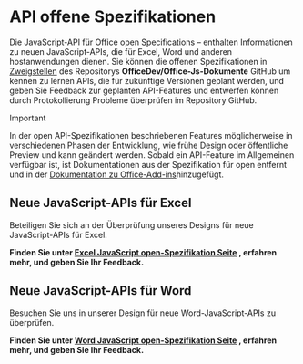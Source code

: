 # <a name="api-open-specifications"></a>API offene Spezifikationen

Die JavaScript-API für Office open Specifications – enthalten Informationen zu neuen JavaScript-APIs, die für Excel, Word und anderen hostanwendungen dienen. Sie können die offenen Spezifikationen in [Zweigstellen](https://github.com/OfficeDev/office-js-docs/branches/all) des Repositorys **OfficeDev/Office-Js-Dokumente** GitHub um kennen zu lernen APIs, die für zukünftige Versionen geplant werden, und geben Sie Feedback zur geplanten API-Features und entwerfen können durch Protokollierung Probleme überprüfen im Repository GitHub.

> [!IMPORTANT]
> In der open API-Spezifikationen beschriebenen Features möglicherweise in verschiedenen Phasen der Entwicklung, wie frühe Design oder öffentliche Preview und kann geändert werden. Sobald ein API-Feature im Allgemeinen verfügbar ist, ist Dokumentationen aus der Spezifikation für open entfernt und in der [Dokumentation zu Office-Add-ins](https://docs.microsoft.com/office/dev/add-ins/)hinzugefügt. 

## <a name="new-excel-javascript-apis"></a>Neue JavaScript-APIs für Excel

Beteiligen Sie sich an der Überprüfung unseres Designs für neue JavaScript-APIs für Excel. 

**Finden Sie unter [Excel JavaScript open-Spezifikation Seite](https://github.com/OfficeDev/office-js-docs/tree/ExcelJs_OpenSpec) , erfahren mehr, und geben Sie Ihr Feedback.**

## <a name="new-word-javascript-apis"></a>Neue JavaScript-APIs für Word

Besuchen Sie uns in unserer Design für neue Word-JavaScript-APIs zu überprüfen. 

**Finden Sie unter [Word JavaScript open-Spezifikation Seite](https://github.com/OfficeDev/office-js-docs/tree/WordJs_OpenSpec) , erfahren mehr, und geben Sie Ihr Feedback.**